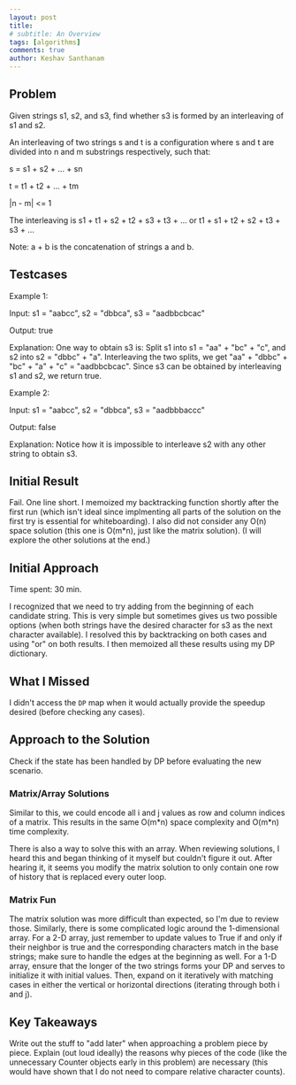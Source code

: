 ```yaml
---
layout: post
title: 
# subtitle: An Overview
tags: [algorithms]
comments: true
author: Keshav Santhanam
---
```


## Problem
Given strings s1, s2, and s3, find whether s3 is formed by an interleaving of s1 and s2.

An interleaving of two strings s and t is a configuration where s and t are divided into n and m substrings respectively, such that:

s = s1 + s2 + ... + sn

t = t1 + t2 + ... + tm

|n - m| <= 1

The interleaving is s1 + t1 + s2 + t2 + s3 + t3 + ... or t1 + s1 + t2 + s2 + t3 + s3 + ...

Note: a + b is the concatenation of strings a and b.

## Testcases
Example 1:

Input: s1 = "aabcc", s2 = "dbbca", s3 = "aadbbcbcac"

Output: true

Explanation: One way to obtain s3 is:
Split s1 into s1 = "aa" + "bc" + "c", and s2 into s2 = "dbbc" + "a".
Interleaving the two splits, we get "aa" + "dbbc" + "bc" + "a" + "c" = "aadbbcbcac".
Since s3 can be obtained by interleaving s1 and s2, we return true.

Example 2:

Input: s1 = "aabcc", s2 = "dbbca", s3 = "aadbbbaccc"

Output: false

Explanation: Notice how it is impossible to interleave s2 with any other string to obtain s3.

## Initial Result
Fail. One line short. I memoized my backtracking function shortly after the first run (which isn't ideal since implmenting all parts of the solution on the first try is essential for whiteboarding). I also did not consider any O(n) space solution (this one is O(m*n), just like the matrix solution). (I will explore the other solutions at the end.)

## Initial Approach
Time spent: 30 min.

I recognized that we need to try adding from the beginning of each candidate string. This is very simple but sometimes gives us two possible options (when both strings have the desired character for s3 as the next character available). I resolved this by backtracking on both cases and using "or" on both results. I then memoized all these results using my DP dictionary. 

## What I Missed
I didn't access the ```DP``` map when it would actually provide the speedup desired (before checking any cases). 

## Approach to the Solution
Check if the state has been handled by DP before evaluating the new scenario. 

### Matrix/Array Solutions
Similar to this, we could encode all i and j values as row and column indices of a matrix. This results in the same O(m\*n) space complexity and O(m\*n) time complexity. 

There is also a way to solve this with an array. When reviewing solutions, I heard this and began thinking of it myself but couldn't figure it out. After hearing it, it seems you modify the matrix solution to only contain one row of history that is replaced every outer loop.

### Matrix Fun
The matrix solution was more difficult than expected, so I'm due to review those. Similarly, there is some complicated logic around the 1-dimensional array. For a 2-D array, just remember to update values to True if and only if their neighbor is true and the corresponding characters match in the base strings; make sure to handle the edges at the beginning as well. For a 1-D array, ensure that the longer of the two strings forms your DP and serves to initialize it with initial values. Then, expand on it iteratively with matching cases in either the vertical or horizontal directions (iterating through both i and j). 

## Key Takeaways
Write out the stuff to "add later" when approaching a problem piece by piece. Explain (out loud ideally) the reasons why pieces of the code (like the unnecessary Counter objects early in this problem) are necessary (this would have shown that I do not need to compare relative character counts). 
